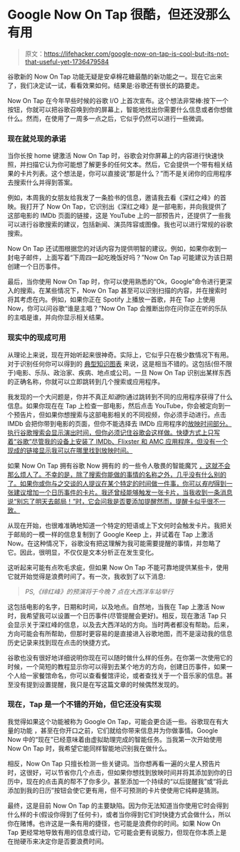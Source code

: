 # Google Now On Tap 很酷，但还没那么有用

> 原文：<https://lifehacker.com/google-now-on-tap-is-cool-but-its-not-that-useful-yet-1736479584>

谷歌新的 Now On Tap 功能无疑是安卓棉花糖最酷的新功能之一。现在它出来了，我们决定试一试，看看效果如何。结果是:谷歌还有很长的路要走。



Now On Tap 在今年早些时候的谷歌 I/O 上首次宣布。这个想法非常棒:按下一个按钮，你就可以把谷歌召唤到你的屏幕上，智能地找出你需要什么信息或者你想做什么。然而，在使用了一周多一点之后，它似乎仍然可以进行一些微调。

### **现在就兑现的承诺**

当你长按 home 键激活 Now On Tap 时，谷歌会对你屏幕上的内容进行快速快照，并扫描它认为你可能想了解更多的任何文本。然后，它会提供一个带有相关结果的卡片列表。这个想法是，你可以直接说“那是什么？”而不是关闭你的应用程序去搜索什么并得到答案。

例如，本周我的女朋友给我发了一条脸书的信息，邀请我去看《深红之峰》的首映。我打开了 Now On Tap，它识别出《深红之峰》是一部电影，并向我提供了这部电影的 IMDb 页面的链接，这是 YouTube 上的一部预告片，还提供了一些我可以进行谷歌搜索的建议，包括新闻、演员阵容或图像。我也可以进行常规的谷歌搜索。

Now On Tap 还试图根据您的对话内容为提供明智的建议。例如，如果你收到一封电子邮件，上面写着“下周四一起吃晚饭好吗？”Now On Tap 可能建议为该日期创建一个日历事件。

最后，当你使用 Now On Tap 时，你可以使用熟悉的“Ok，Google”命令进行更深入的搜索。在某些情况下，Now On Tap 甚至可以识别扫描的内容，并在搜索时将其考虑在内。例如，如果你正在 Spotify 上播放一首歌，并在 Tap 上使用 Now，你可以问谷歌“谁是主唱？”Now On Tap 会推断出你在问你正在听的乐队的主唱是谁，并向你显示相关结果。

### **现实中的现成可用**

从理论上来说，现在开始听起来很神奇。实际上，它似乎只在极少数情况下有用。对于识别任何你可以得到的 [典型知识图表](http://lifehacker.com/google-knowledge-graph-brings-smarter-semantic-results-5910839) 来说，这是相当不错的。这包括(但不限于)电影、乐队、政治家、疾病、地点或公司。一旦 Now On Tap 识别出某样东西的正确名称，你就可以立即跳转到几个搜索或应用程序。

我发现的一个大问题是，你并不真正*知道*你通过跳转到不同的应用程序获得了什么信息。如果你现在在 Tap 上检查一部电影，然后点击 YouTube，你会被定向到一个预告片，但如果你想搜索与这部电影相关的不同视频，你必须手动进行。点击 IMDb 会把你带到电影的页面，但你不能选择去 IMDb 应用程序的[放映时间部分。执行谷歌搜索会显示演出时间，但你必须记住谷歌会这样做。快捷方式上只写着“谷歌”尽管我的设备上安装了 IMDb、Flixster 和 AMC 应用程序，但没有一个现成的链接显示我可以在哪里找到放映时间。](http://lifehacker.com/the-best-movie-showtimes-app-for-android-5889566)

如果 Now On Tap 拥有谷歌 Now 拥有的 的一些令人敬畏的智能魔咒 [，这就不会那么烦人了。不幸的是，除了搜索你能做的事情的名称之外，几乎没有什么别的了。如果你或你与之交谈的人提议在某个特定的时间做一件事，你可以*有时*得到一张建议增加一个日历事件的卡片。我还曾经能够触发一张卡片，当我收到一条消息说“别忘了明天去邮局！”时，它会问我是否要添加提醒然而，提醒卡似乎很不一致。](http://lifehacker.com/everything-you-didnt-know-you-could-do-with-google-voi-512727229)

从现在开始，也很难准确地知道一个特定的短语或上下文何时会触发卡片。我把关于邮局的一模一样的信息复制到了 Google Keep 上，并试着在 Tap 上激活 Now。在这种情况下，谷歌没有把这理解为我可能需要提醒的事情，并忽略了它。因此，很明显，不仅仅是文本分析正在发生变化。

这听起来可能有点吹毛求疵，但如果 Now On Tap 不能可靠地提供某些卡，使用它就开始觉得是浪费时间了。有一次，我收到了以下消息:

> *PS,《绯红峰》的预演将于今晚 7 点在大西洋车站举行*

这包括电影的名字，日期和时间，以及地点。自然地，当我在 Tap 上激活 Now 时，我希望我可以设置一个日历事件(尽管提醒会更好)。相反，现在激活 Tap 只会显示关于深红峰的信息，以及去大西洋站的方向。当时两者都没有帮助。后来，方向可能会有所帮助，但那时更容易的是直接进入谷歌地图，而不是滚动我的信息历史记录来找到现在点击的快捷方式。

谷歌也没有很好地详细说明你现在可以随时做什么样的任务。在你第一次使用它的时候，一个简短的教程显示你可以得到去某个地方的方向，创建日历事件，如果一个人给一家餐馆命名，你可以查看餐馆评论，或者查找关于一个音乐家的信息。甚至没有提到设置提醒，我只是在写这篇文章的时候偶然发现的。

### **现在，Tap 是一个不错的开始，但它还没有实现**

我觉得如果这个功能被称为 Google On Tap，可能会更合适一些。谷歌现在有大量的功能 ，甚至在你开口之前，它们就给你带来信息并为你做事情。Google Now 中的“现在”已经意味着由虚拟助理完成的智能任务。当我第一次开始使用 Now On Tap 时，我希望它能同样智能地识别我在做什么。

相反，Now On Tap 只擅长检测一些关键词。当你想再看一遍的火星人预告片时，这很好，可以节省你几个点击，但如果你想找到放映时间并将其添加到你的日历中，现在的点击真的帮不了你多少。甚至添加一个持续的“以后提醒我”或“将此添加到我的日历”按钮会使它更有用，但不可预测的卡片使使用它纯粹是猜测。

最终，这是目前 Now On Tap 的主要缺陷。因为你无法知道当你使用它时会得到什么样的卡(假设你得到了任何卡)，或者当你得到它们时快捷方式会做什么，所以你在赌博。也许这是一条有用的捷径，也可能是浪费你的时间。如果 Now On Tap 更经常地导致有用的信息或行动，它可能会更有说服力，但现在你本质上是在抛硬币来决定你是否要浪费时间。